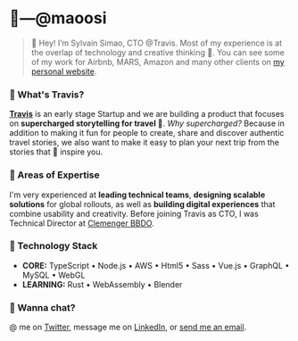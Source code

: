 # 🤖―@maoosi

> 🖖 Hey! I’m Sylvain Simao, CTO @Travis. Most of my experience is at the overlap of technology and creative thinking 🤯. You can see some of my work for Airbnb, MARS, Amazon and many other clients on [my personal website](https://sylvainsimao.fr).

### 🥾 What's Travis?

**[Travis](https://travistravis.co)** is an early stage Startup and we are building a product that focuses on **supercharged storytelling for travel 🧳**. *Why supercharged?* Because in addition to making it fun for people to create, share and discover authentic travel stories, we also want to make it easy to plan your next trip from the stories that 🧙 inspire you.

### 🦾 Areas of Expertise

I'm very experienced at **leading technical teams**, **designing scalable solutions** for global rollouts, as well as **building digital experiences** that combine usability and creativity. Before joining Travis as CTO, I was Technical Director at [Clemenger BBDO](https://www.clemengerbbdo.com.au/).

### 👾 Technology Stack

- **CORE:** TypeScript  •  Node.js  •  AWS  •  Html5  •  Sass  •  Vue.js  •  GraphQL  •  MySQL  •  WebGL
- **LEARNING:** Rust  •  WebAssembly  •  Blender

### 🙊 Wanna chat?

@ me on [Twitter](https://twitter.com/_maoosi), message me on [LinkedIn](https://www.linkedin.com/in/sylvainsimao/), or [send me an email](https://sylvainsimao.fr/contact). 
